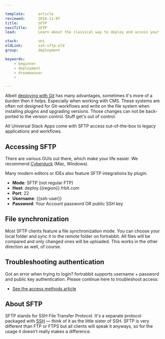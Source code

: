 ```yaml
---

template:      article
reviewed:      2016-11-07
title:         SFTP
naviTitle:     SFTP
lead:          Learn about the classical way to deploy and access your App on fortrabbit.

stack:         uni
oldLink:       ssh-sftp-old
group:         deployment

keywords:
    - beginner
    - deployment
    - dreamweaver
    - 

---
```


Albeit [deploying with Git](git-deployment) has many advantages, sometimes it's more of a burden then it helps. Especially when working with CMS. These systems are often not designed for Git-workflows and write on the file system when installing plugins and upgrading versions. Those changes can not be back-ported to the version control. Stuff get's out of control.

All Universal Stack Apps come with SFTP access out-of-the-box to legacy applications and workflows.


## Accessing SFTP

There are various GUIs out there, which make your life easier. We recommend [Cyberduck](https://cyberduck.io/) (Mac, Windows).

<!-- TODO: Describe configuration of Cyberduck connection with example -->

Many modern editors or IDEs also feature SFTP integrations by plugin.

* **Mode**: SFTP (not regular FTP)
* **Host**: deploy.{{region}}.frbit.com
* **Port**: 22
* **Username**: {{ssh-user}}
* **Password**: Your Account password OR public SSH key


## File synchronization

Most SFTP clients feature a file synchronization mode. You can choose your local folder and sync it to the remote folder on fortrabbit. All files will be compared and only changed ones will be uploaded. This works in the other direction as well, of course.

<!-- TODO: for Frank, describe file exclution patterns maybe example with Transmit -->

## Troubleshooting authentication

Got an error when trying to login? fortrabbit supports username + password and public key authentication. Please continue here to troubleshoot access:

* [See the access methods article](/access-methods)


## About SFTP

SFTP stands for SSH File Transfer Protocol. It's a separate protocol packaged with [SSH]([SSH](ssh-uni)) — think of it as the little sister of SSH. SFTP is very different than FTP or FTPS but all clients will speak it anyways, so for the usage it doesn't really makes a difference.

